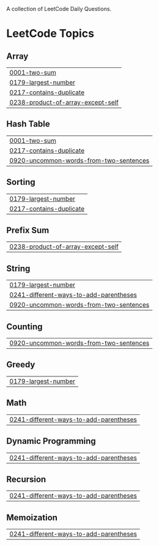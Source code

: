 A collection of LeetCode Daily Questions.

<!---LeetCode Topics Start-->
# LeetCode Topics
## Array
|  |
| ------- |
| [0001-two-sum](https://github.com/Adarsh097/LEETCODE-Daily/tree/master/0001-two-sum) |
| [0179-largest-number](https://github.com/Adarsh097/LEETCODE-Daily/tree/master/0179-largest-number) |
| [0217-contains-duplicate](https://github.com/Adarsh097/LEETCODE-Daily/tree/master/0217-contains-duplicate) |
| [0238-product-of-array-except-self](https://github.com/Adarsh097/LEETCODE-Daily/tree/master/0238-product-of-array-except-self) |
## Hash Table
|  |
| ------- |
| [0001-two-sum](https://github.com/Adarsh097/LEETCODE-Daily/tree/master/0001-two-sum) |
| [0217-contains-duplicate](https://github.com/Adarsh097/LEETCODE-Daily/tree/master/0217-contains-duplicate) |
| [0920-uncommon-words-from-two-sentences](https://github.com/Adarsh097/LEETCODE-Daily/tree/master/0920-uncommon-words-from-two-sentences) |
## Sorting
|  |
| ------- |
| [0179-largest-number](https://github.com/Adarsh097/LEETCODE-Daily/tree/master/0179-largest-number) |
| [0217-contains-duplicate](https://github.com/Adarsh097/LEETCODE-Daily/tree/master/0217-contains-duplicate) |
## Prefix Sum
|  |
| ------- |
| [0238-product-of-array-except-self](https://github.com/Adarsh097/LEETCODE-Daily/tree/master/0238-product-of-array-except-self) |
## String
|  |
| ------- |
| [0179-largest-number](https://github.com/Adarsh097/LEETCODE-Daily/tree/master/0179-largest-number) |
| [0241-different-ways-to-add-parentheses](https://github.com/Adarsh097/LEETCODE-Daily/tree/master/0241-different-ways-to-add-parentheses) |
| [0920-uncommon-words-from-two-sentences](https://github.com/Adarsh097/LEETCODE-Daily/tree/master/0920-uncommon-words-from-two-sentences) |
## Counting
|  |
| ------- |
| [0920-uncommon-words-from-two-sentences](https://github.com/Adarsh097/LEETCODE-Daily/tree/master/0920-uncommon-words-from-two-sentences) |
## Greedy
|  |
| ------- |
| [0179-largest-number](https://github.com/Adarsh097/LEETCODE-Daily/tree/master/0179-largest-number) |
## Math
|  |
| ------- |
| [0241-different-ways-to-add-parentheses](https://github.com/Adarsh097/LEETCODE-Daily/tree/master/0241-different-ways-to-add-parentheses) |
## Dynamic Programming
|  |
| ------- |
| [0241-different-ways-to-add-parentheses](https://github.com/Adarsh097/LEETCODE-Daily/tree/master/0241-different-ways-to-add-parentheses) |
## Recursion
|  |
| ------- |
| [0241-different-ways-to-add-parentheses](https://github.com/Adarsh097/LEETCODE-Daily/tree/master/0241-different-ways-to-add-parentheses) |
## Memoization
|  |
| ------- |
| [0241-different-ways-to-add-parentheses](https://github.com/Adarsh097/LEETCODE-Daily/tree/master/0241-different-ways-to-add-parentheses) |
<!---LeetCode Topics End-->